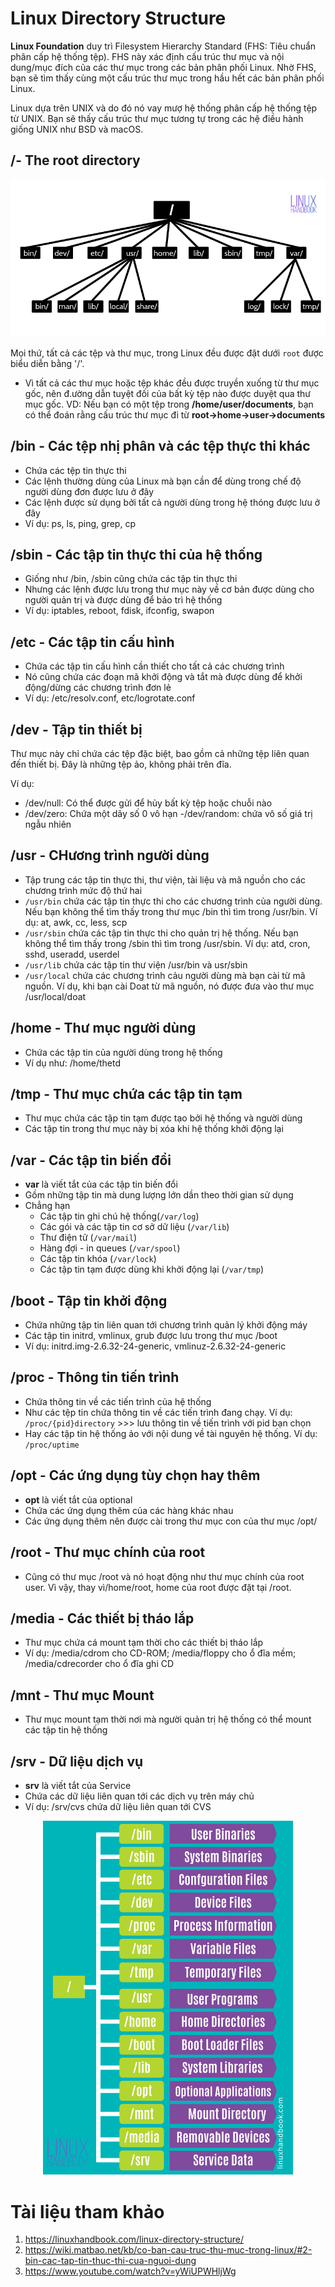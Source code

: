 # **Linux Directory Structure**

**Linux Foundation** duy trì Filesystem Hierarchy Standard (FHS: Tiêu chuẩn phân cấp hệ thống tệp). FHS này xác định cấu trúc thư mục và nội dung/mục đích của các thư mục trong các bản phân phối Linux. Nhờ FHS, bạn sẽ tìm thấy cùng một cấu trúc thư mục trong hầu hết các bản phân phối Linux.

Linux dựa trên UNIX và do đó nó vay mượ hệ thống phân cấp hệ thống tệp từ UNIX. Bạn sẽ thấy cấu trúc thư mục tương tự trong các hệ điều hành giống UNIX như BSD và macOS.

## **/- The root directory**

![img](img/linux-directory-structure.webp) 

Mọi thứ, tất cả các tệp và thư mục, trong Linux đều được đặt dưới `root` được biểu diễn bằng '/'.

- Vì tất cả các thư mục hoặc tệp khác đều được truyền xuống từ thư mục gốc, nên đ.ường dẫn tuyệt đối của bất kỳ tệp nào được duyệt qua thư mục gốc. VD: Nếu bạn có một tệp trong **/home/user/documents**, bạn có thể đoán rằng cấu trúc thư mục đi từ **root->home->user->documents**

## **/bin - Các tệp nhị phân và các tệp thực thi khác**

- Chứa các tệp tin thực thi
- Các lệnh thường dùng của Linux mà bạn cần để dùng trong chế độ người dùng đơn được lưu ở đây
- Các lệnh được sử dụng bởi tất cả người dùng trong hệ thóng được lưu ở đây
- Ví dụ: ps, ls, ping, grep, cp

## **/sbin - Các tập tin thực thi của hệ thống**

- Giống như /bin, /sbin cũng chứa các tập tin thực thi
- Nhưng các lệnh được lưu trong thư mục này về cơ bản được dùng cho người quản trị và được dùng để bảo trì hệ thống
- Ví dụ: iptables, reboot, fdisk, ifconfig, swapon

## **/etc - Các tập tin cấu hình**

- Chứa các tập tin cấu hình cần thiết cho tất cả các chương trình
- Nó cũng chứa các đoạn mã khởi động và tắt mà được dùng để khởi động/dừng các chương trình đơn lẻ
- Ví dụ: /etc/resolv.conf, etc/logrotate.conf

## **/dev - Tập tin thiết bị**

Thư mục này chỉ chứa các tệp đặc biệt, bao gồm cả những tệp liên quan đến thiết bị. Đây là những tệp ảo, không phải trên đĩa.

Ví dụ:
- /dev/null: Có thể được gửi để hủy bất kỳ tệp hoặc chuỗi nào
- /dev/zero: Chứa một dãy số 0 vô hạn
-/dev/random: chứa vô số giá trị ngẫu nhiên

## **/usr - CHương trình người dùng**

- Tập trung các tập tin thực thi, thư viện, tài liệu và mã nguồn cho các chương trình mức độ thứ hai
- `/usr/bin` chứa các tập tin thực thi cho các chương trình của người dùng. Nếu bạn không thể tìm thấy trong thư mục /bin thì tìm trong /usr/bin. Ví dụ: at, awk, cc, less, scp
- `/usr/sbin` chứa các tập tin thực thi cho quản trị hệ thống. Nếu bạn không thể tìm thấy trong /sbin thì tìm trong /usr/sbin. Ví dụ: atd, cron, sshd, useradd, userdel
- `/usr/lib` chứa các tập tin thư viện /usr/bin và usr/sbin
- `/usr/local` chứa các chương trình cảu người dùng mà bạn cài từ mã nguồn. Ví dụ, khi bạn cài Doat từ mã nguồn, nó được đưa vào thư mục /usr/local/doat

## **/home - Thư mục người dùng**
- Chứa các tập tin của người dùng trong hệ thống
- Ví dụ như: /home/thetd

## **/tmp - Thư mục chứa các tập tin tạm**
- Thư mục chứa các tập tin tạm được tạo bởi hệ thống và người dùng
- Các tập tin trong thư mục này bị xóa khi hệ thống khởi động lại

## **/var - Các tập tin biến đổi**
- **var** là viết tắt của các tập tin biến đổi
- Gồm những tập tin mà dung lượng lớn dần theo thời gian sử dụng
- Chẳng hạn
    - Các tập tin ghi chú hệ thống(`/var/log`)
    - Các gói và các tập tin cơ sở dữ liệu (`/var/lib`)
    - Thư điện tử (`/var/mail`)
    - Hàng đợi - in queues (`/var/spool`)
    - Các tập tin khóa (`/var/lock`)
    - Các tập tin tạm được dùng khi khởi động lại (`/var/tmp`)

## **/boot - Tập tin khởi động**
- Chứa những tập tin liên quan tới chương trình quản lý khởi động máy
- Các tập tin initrd, vmlinux, grub được lưu trong thư mục /boot
- Ví dụ: initrd.img-2.6.32-24-generic, vmlinuz-2.6.32-24-generic

## **/proc - Thông tin tiến trình**

- Chứa thông tin về các tiến trình của hệ thống
- Như các tệp tin chứa thông tin về các tiến trình đang chạy. Ví dụ: `/proc/{pid}directory` >>> lưu thông tin về tiến trình với pid bạn chọn
- Hay các tập tin hệ thống ảo với nội dung về tài nguyên hệ thống.  Ví dụ: `/proc/uptime`

## **/opt - Các ứng dụng tùy chọn hay thêm**
- **opt** là viết tắt của optional
- Chứa các ứng dụng thêm của các hàng khác nhau
- Các ứng dụng thêm nên được cài trong thư mục con của thư mục /opt/

## **/root - Thư mục chính của root**
- Cũng có thư mục /root và nó hoạt động như thư mục chính của root user. Vì vậy, thay vì/home/root, home của root được đặt tại /root.

## **/media - Các thiết bị tháo lắp**
- Thư mục chứa cá mount tạm thời cho các thiết bị tháo lắp
- Ví dụ: /media/cdrom cho CD-ROM; /media/floppy cho ổ đĩa mềm; /media/cdrecorder cho ổ đĩa ghi CD

## **/mnt - Thư mục Mount**
- Thư mục mount tạm thời nơi mà người quản trị hệ thống có thể mount các tập tin hệ thống 

## **/srv - Dữ liệu dịch vụ**
- **srv** là viết tắt của Service 
- Chứa các dữ liệu liên quan tới các dịch vụ trên máy chủ
- Ví dụ: /srv/cvs chứa dữ liệu liên quan tới CVS

<p align="center">
<img src="img/linux-system-directoies-poster.png" width="400">
</p>

# **Tài liệu tham khảo**
1. https://linuxhandbook.com/linux-directory-structure/
2. https://wiki.matbao.net/kb/co-ban-cau-truc-thu-muc-trong-linux/#2-bin-cac-tap-tin-thuc-thi-cua-nguoi-dung
3. https://www.youtube.com/watch?v=yWiUPWHljWg